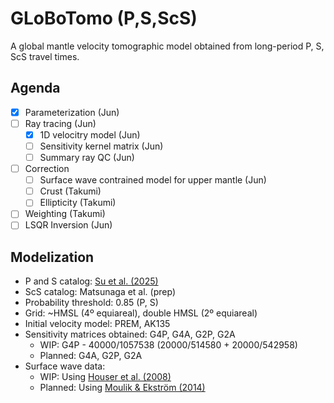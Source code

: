 # GLoBoTomo (P,S,ScS)
A global mantle velocity tomographic model obtained from long-period P, S, ScS travel times.

## Agenda
- [x] Parameterization (Jun)
- [ ] Ray tracing (Jun)
	- [x] 1D velocitry model (Jun)
	- [ ] Sensitivity kernel matrix (Jun)
	- [ ] Summary ray QC (Jun)
- [ ] Correction
	- [ ] Surface wave contrained model for upper mantle (Jun)
	- [ ] Crust (Takumi)
	- [ ] Ellipticity (Takumi)
- [ ] Weighting (Takumi)
- [ ] LSQR Inversion (Jun)

## Modelization
- P and S catalog: [Su et al. (2025)](http://doi.org/10.22541/essoar.174802873.35537594/v1)
- ScS catalog: Matsunaga et al. (prep)
- Probability threshold: 0.85 (P, S)
- Grid: ~HMSL (4º equiareal), double HMSL (2º equiareal)
- Initial velocity model: PREM, AK135
- Sensitivity matrices obtained: G4P, G4A, G2P, G2A
	- WIP: G4P - 40000/1057538 (20000/514580 + 20000/542958)
	- Planned: G4A, G2P, G2A
- Surface wave data:
	- WIP: Using [Houser et al. (2008)](http://doi.org/10.1111/j.1365-246X.2008.03763.x)
	- Planned: Using [Moulik & Ekström (2014)](http://doi.org/10.5281/zenodo.8357379)